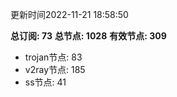 更新时间2022-11-21 18:58:50

**总订阅: 73**
**总节点: 1028**
**有效节点: 309**
- trojan节点: 83
- v2ray节点: 185
- ss节点: 41
